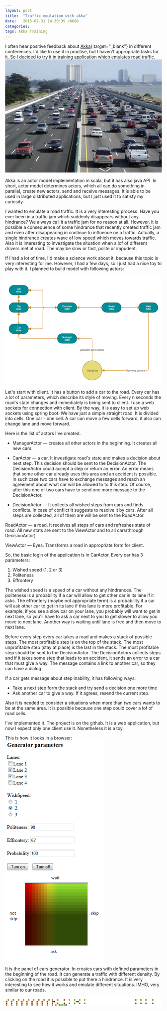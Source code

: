 ```yaml
---
layout: post
title:  "Traffic emulation with akka"
date:   2015-07-31 14:30:39 +0600
categories:
tags: Akka Training
---
```


I often hear positive feedback about [Akka][akka]{:target="_blank"} in different conferences. I'd like to use it
in practise, but I haven't appropriate tasks for it. So I decided to try it in training application which emulates
road traffic.
![Traffic](/images/articles/akka/traffic.jpg)

Akka is an actor model implementation in scala, but it has also java API. In short, actor model determines actors, which
all can do something in parallel, create new actors, send and receive messages. It is able to be used in large
distributed applications, but I just used it to satisfy my curiosity.

I wanted to emulate a road traffic. It is a very interesting process. Have you ever been in a traffic jam which suddenly
disappears without any hindrance? We always call it a traffic jam for no reason at all. However, it is possible a 
consequence of some hindrance that recently created traffic jam and even after disappearing in continue to influence 
on a traffic. Actually, a single hindrance creates wave of low speed which moves towards traffic. Also it is 
interesting to investigate the situation when a lof of different drivers met at road. The may be slow or fast, polite
or impudent. 

If I had a lot of time, I'd make a science work about it, because this topic is very interesting for me. However, I
had a few days, so I just had a nice toy to play with it. I planned to build model with following actors:

![Actors](/images/articles/akka/schema.png)

Let's start with client. It has a button to add a car to the road. Every car has a lot of parameters, which
 describe its style of moving. Every n seconds the road's state changes and 
immediately is being sent to client. I use a web sockets for connection with client. By the way, it is easy to set up
web sockets using spring boot. We have just a simple straight road. It is divided into cells. One car - one cell. 
A car can move a few cells forward, it also can change lane and move forward.

Here is the list of actors I've created.

* ManagerActor — creates all other actors in the beginning. It creates all new cars.

* CarActor — a car. It investigate road's state and makes a decision about next step. This decision should 
be sent to the DecisionActor. The DecisionActor could accept a step or return an error. An error means that 
some other car already uses this area and an accident is possible. In such case two cars have to exchange messages and
 reach an agreement about what car will be allowed to to this step. Of course, after this one or two cars have to send 
 one more message to the DecisionActor.

* DecisionActor — It collects all wished steps from cars and finds conflicts. In case of conflict it
suggests to resolve it by cars. After all steps are collected, all of them are will be sent to the RoadActor.

RoadActor — a road. It receives all steps of cars and refreshes state of road. All new stats are sent to the ViewActor
and to all cars(through DecisionActor)

ViewActor — Eyes. Transforms a road in appropriate form for client.

So, the basic login of the application is in CarActor. Every car has 3 parameters:

1. Wished speed (1, 2 or 3)
2. Politeness
3. Effrontery

The wished speed is a speed of a car without any hindrances. The politeness is a probability if a car will allow 
to get other car in its lane if it asks. The effrontery (maybe not appropriate term) is a probability if a car will
ask other car to get in its lane if this lane is more profitable. For example, if you see a slow car on your lane, 
you probably will want to get in next lane, so you'll have to ask a car next to you to get slower to allow you move to next
lane. Another way is waiting until lane is free and then move to next lane.

Before every step every car takes a road and makes a stack of possible steps. The most profitable step is on the top
of the stack. The most unprofitable step (stay at place) is the last in the stack. The most profitable step should be
sent to the DecisionActor. The DecisionActors collects steps and if it takes some step that leads to an accident, 
 it sends an error to a car that must give a way. The message contains a link to another car, so they can have a dialog.

If a car gets message about step inability, it has following ways:

* Take a next step form the stack and try send a decision one more time
* Ask another car to give a way. If it agrees, resend the current step.


Also it is needed to consider a situations when more than two cars wants to be at the same area. It is possible because
one step could cover a lof of road cells.

I've implemented it. The project is on the github. It is a web application, but now I expect only one client use it. 
Nonetheless it is a toy.

This is how it looks in a browser:
![Interface](/images/articles/akka/interface.png)

It is the panel of cars generator. In creates cars with defined parameters in the beginning of the road. It can 
generate a traffic with different density. By clicking on the road it is possible to put there a hindrance.  It is 
very interesting to see how it works and emulate different situations. IMHO, very similar to our roads. 

![Action](/images/articles/akka/action.png)



[akka]: http://akka.io/
